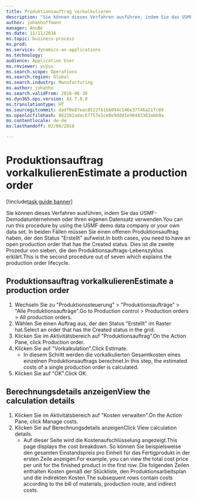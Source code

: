 ```yaml
---
title: Produktionsauftrag vorkalkulieren
description: "Sie können dieses Verfahren ausführen, indem Sie das USMF-Demodatunternehmen oder Ihren eigenen Datensatz verwenden."
author: johanhoffmann
manager: AnnBe
ms.date: 11/11/2016
ms.topic: business-process
ms.prod: 
ms.service: dynamics-ax-applications
ms.technology: 
audience: Application User
ms.reviewer: yuyus
ms.search.scope: Operations
ms.search.region: Global
ms.search.industry: Manufacturing
ms.author: johanho
ms.search.validFrom: 2016-06-30
ms.dyn365.ops.version: AX 7.0.0
ms.translationtype: HT
ms.sourcegitcommit: dadf0e87eac8522f61bb094c146e37f46a21fc09
ms.openlocfilehash: 862281adac67757e1ce0e9ddd1e96483363abb9a
ms.contentlocale: de-de
ms.lasthandoff: 02/06/2018

---
```

# <a name="estimate-a-production-order"></a><span data-ttu-id="8c6f4-103">Produktionsauftrag vorkalkulieren</span><span class="sxs-lookup"><span data-stu-id="8c6f4-103">Estimate a production order</span></span>

[!include[task guide banner](../../includes/task-guide-banner.md)]

<span data-ttu-id="8c6f4-104">Sie können dieses Verfahren ausführen, indem Sie das USMF-Demodatunternehmen oder Ihren eigenen Datensatz verwenden.</span><span class="sxs-lookup"><span data-stu-id="8c6f4-104">You can run this procedure by using the USMF demo data company or your own data set.</span></span> <span data-ttu-id="8c6f4-105">In beiden Fällen müssen Sie einen offenen Produktionsauftrag haben, der den Status "Erstellt" aufweist.</span><span class="sxs-lookup"><span data-stu-id="8c6f4-105">In both cases, you need to have an open production order that has the Created status.</span></span> <span data-ttu-id="8c6f4-106">Dies ist die zweite Prozedur von sieben, die den Produktionsauftrags-Lebenszyklus erklärt.</span><span class="sxs-lookup"><span data-stu-id="8c6f4-106">This is the second procedure out of seven which explains the production order lifecycle.</span></span>


## <a name="estimate-a-production-order"></a><span data-ttu-id="8c6f4-107">Produktionsauftrag vorkalkulieren</span><span class="sxs-lookup"><span data-stu-id="8c6f4-107">Estimate a production order</span></span>
1. <span data-ttu-id="8c6f4-108">Wechseln Sie zu "Produktionssteuerung" > "Produktionsaufträge" > "Alle Produktionsaufträge".</span><span class="sxs-lookup"><span data-stu-id="8c6f4-108">Go to Production control > Production orders > All production orders.</span></span>
2. <span data-ttu-id="8c6f4-109">Wählen Sie einen Auftrag aus, der den Status "Erstellt" im Raster hat.</span><span class="sxs-lookup"><span data-stu-id="8c6f4-109">Select an order that has the Created status in the grid.</span></span>
3. <span data-ttu-id="8c6f4-110">Klicken Sie im Aktivitätsbereich auf "Produktionsauftrag".</span><span class="sxs-lookup"><span data-stu-id="8c6f4-110">On the Action Pane, click Production order.</span></span>
4. <span data-ttu-id="8c6f4-111">Klicken Sie auf "Vorkalkulation".</span><span class="sxs-lookup"><span data-stu-id="8c6f4-111">Click Estimate.</span></span>
    * <span data-ttu-id="8c6f4-112">In diesem Schritt werden die vorkalkulierten Gesamtkosten eines einzelnen Produktionsauftrags berechnet.</span><span class="sxs-lookup"><span data-stu-id="8c6f4-112">In this step, the estimated costs of a single production order is calculated.</span></span>   
5. <span data-ttu-id="8c6f4-113">Klicken Sie auf "OK".</span><span class="sxs-lookup"><span data-stu-id="8c6f4-113">Click OK.</span></span>

## <a name="view-the-calculation-details"></a><span data-ttu-id="8c6f4-114">Berechnungsdetails anzeigen</span><span class="sxs-lookup"><span data-stu-id="8c6f4-114">View the calculation details</span></span>
1. <span data-ttu-id="8c6f4-115">Klicken Sie im Aktivitätsbereich auf "Kosten verwalten".</span><span class="sxs-lookup"><span data-stu-id="8c6f4-115">On the Action Pane, click Manage costs.</span></span>
2. <span data-ttu-id="8c6f4-116">Klicken Sie auf Berechnungsdetails anzeigen</span><span class="sxs-lookup"><span data-stu-id="8c6f4-116">Click View calculation details.</span></span>
    * <span data-ttu-id="8c6f4-117">Auf dieser Seite wird die Kostenaufschlüsselung angezeigt.</span><span class="sxs-lookup"><span data-stu-id="8c6f4-117">This page displays the cost breakdown.</span></span> <span data-ttu-id="8c6f4-118">So können Sie beispielsweise den gesamten Einstandspreis pro Einheit für das Fertigprodukt in der ersten Zeile anzeigen.</span><span class="sxs-lookup"><span data-stu-id="8c6f4-118">For example, you can view the total cost price per unit for the finished product in the first row.</span></span> <span data-ttu-id="8c6f4-119">Die folgenden Zeilen enthalten Kosten gemäß der Stückliste, den Produktionsarbeitsplan und die indirekten Kosten.</span><span class="sxs-lookup"><span data-stu-id="8c6f4-119">The subsequent rows contain costs according to the bill of materials, production route, and indirect costs.</span></span>  

